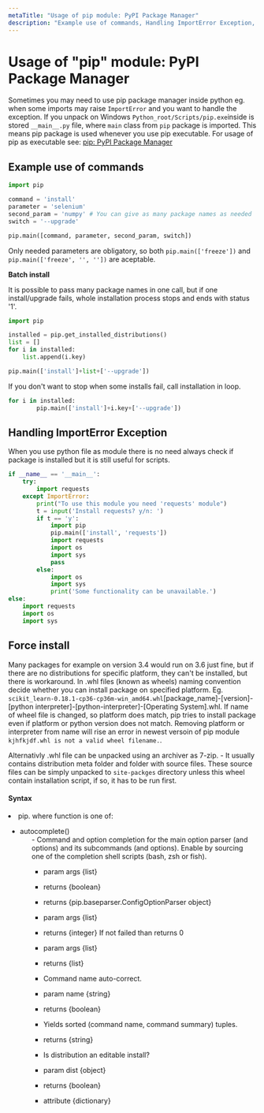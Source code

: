 ```yaml
---
metaTitle: "Usage of pip module: PyPI Package Manager"
description: "Example use of commands, Handling ImportError Exception, Force install"
---
```


# Usage of "pip" module: PyPI Package Manager


Sometimes you may need to use pip package manager inside python eg. when some imports may raise `ImportError` and you want to handle the exception. If you unpack on Windows `Python_root/Scripts/pip.exe`inside is stored `__main__.py` file, where `main` class from `pip` package is imported. This means pip package is used whenever you use pip executable. For usage of pip as executable see: [pip: PyPI Package Manager](https://stackoverflow.com/documentation/python/1781/pip-pypi-package-manage)



## Example use of commands


```py
import pip

command = 'install'
parameter = 'selenium'
second_param = 'numpy' # You can give as many package names as needed
switch = '--upgrade'

pip.main([command, parameter, second_param, switch])

```

Only needed parameters are obligatory, so both `pip.main(['freeze'])` and `pip.main(['freeze', '', ''])` are aceptable.

**Batch install**

It is possible to pass many package names in one call, but if one install/upgrade fails, whole installation process stops and ends with status '1'.

```py
import pip

installed = pip.get_installed_distributions()
list = []
for i in installed:
    list.append(i.key)

pip.main(['install']+list+['--upgrade'])

```

If you don't want to stop when some installs fail, call installation in loop.

```py
for i in installed:
        pip.main(['install']+i.key+['--upgrade'])

```



## Handling ImportError Exception


When you use python file as module there is no need always check if package is installed but it is still useful for scripts.

```py
if __name__ == '__main__':
    try:
        import requests
    except ImportError:
        print("To use this module you need 'requests' module")
        t = input('Install requests? y/n: ')
        if t == 'y':
            import pip
            pip.main(['install', 'requests'])
            import requests
            import os
            import sys
            pass
        else:
            import os
            import sys
            print('Some functionality can be unavailable.')
else:
    import requests
    import os
    import sys

```



## Force install


Many packages for example on version 3.4 would run on 3.6 just fine, but if there are no distributions for specific platform, they can't be installed, but there is workaround. In .whl files (known as wheels) naming convention decide whether you can install package on specified platform. Eg. `scikit_learn‑0.18.1‑cp36‑cp36m‑win_amd64.whl`[package_name]-[version]-[python interpreter]-[python-interpreter]-[Operating System].whl. If name of wheel file is changed, so platform does match, pip tries to install package even if platform or python version does not match. Removing platform or interpreter from name will rise an error in newest versoin of pip module `kjhfkjdf.whl is not a valid wheel filename.`.

Alternativly .whl file can be unpacked using an archiver as 7-zip. - It usually contains distribution meta folder and folder with source files. These source files can be simply unpacked to `site-packges` directory unless this wheel contain installation script, if so, it has to be run first.



#### Syntax


<li>pip.<function|attribute|class> where function is one of:
<ul>
<li>autocomplete()
<ul>
- Command and option completion for the main option parser (and options) and its subcommands (and options). Enable by sourcing one of the completion shell scripts (bash, zsh or fish).

- param args {list}
- returns {boolean}

- returns {pip.baseparser.ConfigOptionParser object}

- param args {list}
- returns {integer} If not failed than returns 0

- param args {list}

- returns {list}

- Command name auto-correct.
- param name {string}
- returns {boolean}

- Yields sorted (command name, command summary) tuples.

- returns {string}

- Is distribution an editable install?
- param dist {object}
- returns {boolean}

- attribute {dictionary}

